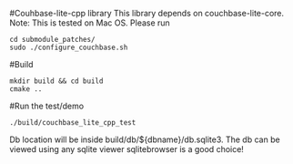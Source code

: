 #Couhbase-lite-cpp library
This library depends on couchbase-lite-core. 
Note: This is tested on Mac OS.
Please run 
```
cd submodule_patches/
sudo ./configure_couchbase.sh
```

#Build
```
mkdir build && cd build
cmake ..
```

#Run the test/demo
```
./build/couchbase_lite_cpp_test
```

Db location will be inside build/db/${dbname}/db.sqlite3.
The db can be viewed using any sqlite viewer
sqlitebrowser is a good choice!